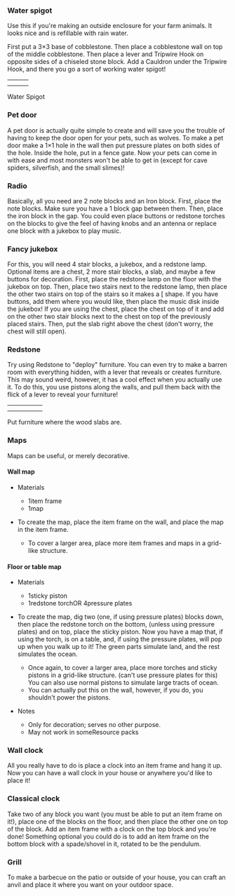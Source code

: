 ### Water spigot
Use this if you're making an outside enclosure for your farm animals. It looks nice and is refillable with rain water.

First put a 3×3 base of cobblestone. Then place a cobblestone wall on top of the middle cobblestone. Then place a lever and Tripwire Hook on opposite sides of a chiseled stone block. Add a Cauldron under the Tripwire Hook, and there you go a sort of working water spigot!



|  |  |  |
|--|--|--|
|  |  |  |
|  |  |  |

Water Spigot

### Pet door
A pet door is actually quite simple to create and will save you the trouble of having to keep the door open for your pets, such as wolves. To make a pet door make a 1×1 hole in the wall then put pressure plates on both sides of the hole. Inside the hole, put in a fence gate. Now your pets can come in with ease and most monsters won't be able to get in (except for cave spiders, silverfish, and the small slimes)!

### Radio
Basically, all you need are 2 note blocks and an Iron block. First, place the note blocks. Make sure you have a 1 block gap between them. Then, place the iron block in the gap.
You could even place buttons or redstone torches on the blocks to give the feel of having knobs and an antenna or replace one block with a jukebox to play music.

### Fancy jukebox
For this, you will need 4 stair blocks, a jukebox, and a redstone lamp. Optional items are a chest, 2 more stair blocks, a slab, and maybe a few buttons for decoration. First, place the redstone lamp on the floor with the jukebox on top. Then, place two stairs next to the redstone lamp, then place the other two stairs on top of the stairs so it makes a [ shape. If you have buttons, add them where you would like, then place the music disk inside the jukebox! If you are using the chest, place the chest on top of it and add on the other two stair blocks next to the chest on top of the previously placed stairs. Then, put the slab right above the chest (don't worry, the chest will still open).

### Redstone
Try using Redstone to "deploy" furniture. You can even try to make a barren room with everything hidden, with a lever that reveals or creates furniture. This may sound weird, however, it has a cool effect when you actually use it. To do this, you use pistons along the walls, and pull them back with the flick of a lever to reveal your furniture!



|  |  |  |  |  |
|--|--|--|--|--|
|  |  |  |  |  |
|  |  |  |  |  |

Put furniture where the wood slabs are.

### Maps
Maps can be useful, or merely decorative.

#### Wall map
- Materials
	- 1item frame
	- 1map

- To create the map, place the item frame on the wall, and place the map in the item frame.
	- To cover a larger area, place more item frames and maps in a grid-like structure.

#### Floor or table map
- Materials
	- 1sticky piston
	- 1redstone torchOR 4pressure plates

- To create the map, dig two (one, if using pressure plates) blocks down, then place the redstone torch on the bottom, (unless using pressure plates) and on top, place the sticky piston. Now you have a map that, if using the torch, is on a table, and, if using the pressure plates, will pop up when you walk up to it! The green parts simulate land, and the rest simulates the ocean.
	- Once again, to cover a larger area, place more torches and sticky pistons in a grid-like structure. (can't use pressure plates for this) You can also use normal pistons to simulate large tracts of ocean.
	- You can actually put this on the wall, however, if you do, you shouldn't power the pistons.

- Notes
	- Only for decoration; serves no other purpose.
	- May not work in someResource packs

### Wall clock
All you really have to do is place a clock into an item frame and hang it up. Now you can have a wall clock in your house or anywhere you'd like to place it!

### Classical clock
Take two of any block you want (you must be able to put an item frame on it!), place one of the blocks on the floor, and then place the other one on top of the block. Add an item frame with a clock on the top block and you're done! Something optional you could do is to add an item frame on the bottom block with a spade/shovel in it, rotated to be the pendulum.

### Grill
To make a barbecue on the patio or outside of your house, you can craft an anvil and place it where you want on your outdoor space.


